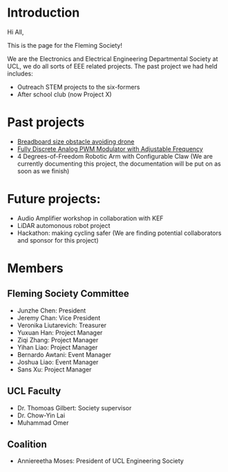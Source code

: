  # Introduction

Hi All,

This is the page for the Fleming Society! 

We are the Electronics and Electrical Engineering Departmental Society at UCL, we do all sorts of EEE related projects. The past project we had held includes:
- Outreach STEM projects to the six-formers
- After school club (now Project X)

# Past projects

- [Breadboard size obstacle avoiding drone](https://github.com/Junzhe-Chen/Two-wheels-breadboard-drone)
- [Fully Discrete Analog PWM Modulator with Adjustable Frequency](https://github.com/Junzhe-Chen/PWM-Modulator-Circuit)
- 4 Degrees-of-Freedom Robotic Arm with Configurable Claw (We are currently documenting this project, the documentation will be put on as soon as we finish)

# Future projects:

- Audio Amplifier workshop in collaboration with KEF
- LiDAR automonous robot project
- Hackathon: making cycling safer (We are finding potential collaborators and sponsor for this project)

# Members
## Fleming Society Committee
- Junzhe Chen: President
- Jeremy Chan: Vice President
- Veronika Liutarevich: Treasurer
- Yuxuan Han: Project Manager
- Ziqi Zhang: Project Manager
- Yihan Liao: Project Manager
- Bernardo Awtani: Event Manager
- Joshua Liao: Event Manager
- Sans Xu: Project Manager
## UCL Faculty
- Dr. Thomoas Gilbert: Society supervisor
- Dr. Chow-Yin Lai
- Muhammad Omer
## Coalition
- Anniereetha Moses: President of UCL Engineering Society

